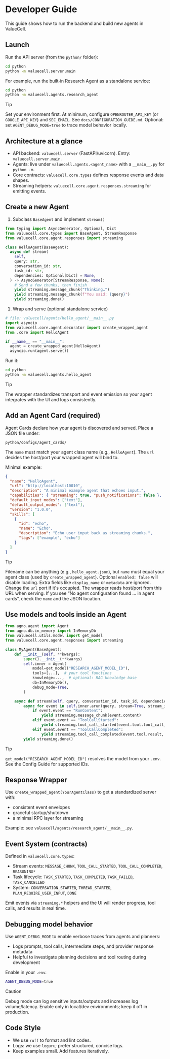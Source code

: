 # Developer Guide

This guide shows how to run the backend and build new agents in ValueCell.

## Launch

Run the API server (from the `python/` folder):

```bash
cd python
python -m valuecell.server.main
```

For example, run the built‑in Research Agent as a standalone service:

```bash
cd python
python -m valuecell.agents.research_agent
```

> [!TIP]
> Set your environment first. At minimum, configure `OPENROUTER_API_KEY` (or `GOOGLE_API_KEY`) and `SEC_EMAIL`. See `docs/CONFIGURATION_GUIDE.md`.
> Optional: set `AGENT_DEBUG_MODE=true` to trace model behavior locally.

## Architecture at a glance

- API backend: `valuecell.server` (FastAPI/uvicorn). Entry: `valuecell.server.main`.
- Agents: live under `valuecell.agents.<agent_name>` with a `__main__.py` for `python -m`.
- Core contracts: `valuecell.core.types` defines response events and data shapes.
- Streaming helpers: `valuecell.core.agent.responses.streaming` for emitting events.

## Create a new Agent

1. Subclass `BaseAgent` and implement `stream()`

```python
from typing import AsyncGenerator, Optional, Dict
from valuecell.core.types import BaseAgent, StreamResponse
from valuecell.core.agent.responses import streaming

class HelloAgent(BaseAgent):
  async def stream(
    self,
    query: str,
    conversation_id: str,
    task_id: str,
    dependencies: Optional[Dict] = None,
  ) -> AsyncGenerator[StreamResponse, None]:
    # Send a few chunks, then finish
    yield streaming.message_chunk("Thinking…")
    yield streaming.message_chunk(f"You said: {query}")
    yield streaming.done()
```

1. Wrap and serve (optional standalone service)

```python
# file: valuecell/agents/hello_agent/__main__.py
import asyncio
from valuecell.core.agent.decorator import create_wrapped_agent
from .core import HelloAgent

if __name__ == "__main__":
  agent = create_wrapped_agent(HelloAgent)
  asyncio.run(agent.serve())
```

Run it:

```bash
cd python
python -m valuecell.agents.hello_agent
```

> [!TIP]
> The wrapper standardizes transport and event emission so your agent integrates with the UI and logs consistently.

## Add an Agent Card (required)

Agent Cards declare how your agent is discovered and served. Place a JSON file under:

`python/configs/agent_cards/`

The `name` must match your agent class name (e.g., `HelloAgent`). The `url` decides the host/port your wrapped agent will bind to.

Minimal example:

```json
{
  "name": "HelloAgent",
  "url": "http://localhost:10010",
  "description": "A minimal example agent that echoes input.",
  "capabilities": { "streaming": true, "push_notifications": false },
  "default_input_modes": ["text"],
  "default_output_modes": ["text"],
  "version": "1.0.0",
  "skills": [
    {
      "id": "echo",
      "name": "Echo",
      "description": "Echo user input back as streaming chunks.",
      "tags": ["example", "echo"]
    }
  ]
}
```

> [!TIP]
> Filename can be anything (e.g., `hello_agent.json`), but `name` must equal your agent class (used by `create_wrapped_agent`).
> Optional `enabled: false` will disable loading. Extra fields like `display_name` or `metadata` are ignored.
> Change the `url` port if it's occupied. The wrapper reads host/port from this URL when serving.
> If you see “No agent configuration found … in agent cards”, check the `name` and the JSON location.

## Use models and tools inside an Agent

```python
from agno.agent import Agent
from agno.db.in_memory import InMemoryDb
from valuecell.utils.model import get_model
from valuecell.core.agent.responses import streaming

class MyAgent(BaseAgent):
    def __init__(self, **kwargs):
        super().__init__(**kwargs)
        self.inner = Agent(
            model=get_model("RESEARCH_AGENT_MODEL_ID"),
            tools=[...],  # your tool functions
            knowledge=...,  # optional: RAG knowledge base
            db=InMemoryDb(),
            debug_mode=True,
        )

    async def stream(self, query, conversation_id, task_id, dependencies=None):
        async for event in self.inner.arun(query, stream=True, stream_intermediate_steps=True):
            if event.event == "RunContent":
                yield streaming.message_chunk(event.content)
            elif event.event == "ToolCallStarted":
                yield streaming.tool_call_started(event.tool.tool_call_id, event.tool.tool_name)
            elif event.event == "ToolCallCompleted":
                yield streaming.tool_call_completed(event.tool.result, event.tool.tool_call_id, event.tool.tool_name)
        yield streaming.done()
```

> [!TIP]
> `get_model("RESEARCH_AGENT_MODEL_ID")` resolves the model from your `.env`. See the Config Guide for supported IDs.

## Response Wrapper

Use `create_wrapped_agent(YourAgentClass)` to get a standardized server with:

- consistent event envelopes
- graceful startup/shutdown
- a minimal RPC layer for streaming

Example: see `valuecell/agents/research_agent/__main__.py`.

## Event System (contracts)

Defined in `valuecell.core.types`:

- Stream events: `MESSAGE_CHUNK`, `TOOL_CALL_STARTED`, `TOOL_CALL_COMPLETED`, `REASONING*`
- Task lifecycle: `TASK_STARTED`, `TASK_COMPLETED`, `TASK_FAILED`, `TASK_CANCELLED`
- System: `CONVERSATION_STARTED`, `THREAD_STARTED`, `PLAN_REQUIRE_USER_INPUT`, `DONE`

Emit events via `streaming.*` helpers and the UI will render progress, tool calls, and results in real time.

## Debugging model behavior

Use `AGENT_DEBUG_MODE` to enable verbose traces from agents and planners:

- Logs prompts, tool calls, intermediate steps, and provider response metadata
- Helpful to investigate planning decisions and tool routing during development

Enable in your `.env`:

```bash
AGENT_DEBUG_MODE=true
```

> [!CAUTION]
> Debug mode can log sensitive inputs/outputs and increases log volume/latency. Enable only in local/dev environments; keep it off in production.

## Code Style

- We use `ruff` to format and lint codes.
- Logs: we use `loguru`; prefer structured, concise logs.
- Keep examples small. Add features iteratively.
